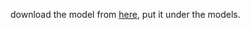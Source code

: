 download the model from [here](https://drive.google.com/file/d/1abq5MzPwOWLZo9TtwCzNI-TR4PbXsiB6/view?usp=sharing), put it under the models.
